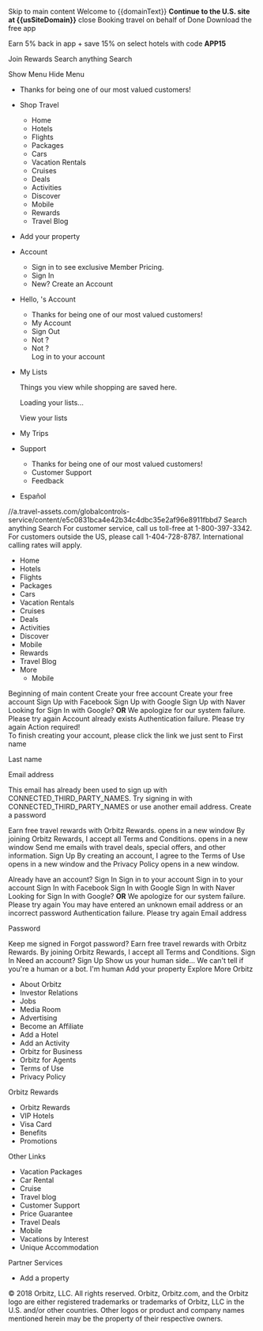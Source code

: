 Skip to main content Welcome to {{domainText}} **Continue to the U.S. site at {{usSiteDomain}}** close Booking travel on behalf of Done Download the free app

Earn 5% back in app + save 15% on select hotels with code **APP15**

Join Rewards Search anything Search

Show Menu Hide Menu

*   Thanks for being one of our most valued customers!
*   Shop Travel
    *   Home
    *   Hotels
    *   Flights
    *   Packages
    *   Cars
    *   Vacation Rentals
    *   Cruises
    *   Deals
    *   Activities
    *   Discover
    *   Mobile
    *   Rewards
    *   Travel Blog

*   Add your property

*   Account
    *   Sign in to see exclusive Member Pricing.
    *   Sign In
    *   New? Create an Account
*   Hello, 's Account
    *   Thanks for being one of our most valued customers!
    *   My Account
    *   Sign Out
    *   Not ?
    *   Not ?  
        Log in to your account
*   My Lists  
    
    Things you view while shopping are saved here.
    
    Loading your lists...
    
    View your lists
*   My Trips
*   Support
    *   Thanks for being one of our most valued customers!
    *   Customer Support
    *   Feedback
*   Español

//a.travel-assets.com/globalcontrols-service/content/e5c0831bca4e42b34c4dbc35e2af96e8911fbbd7 Search anything Search For customer service, call us toll-free at 1-800-397-3342. For customers outside the US, please call 1-404-728-8787. International calling rates will apply.

*   Home
*   Hotels
*   Flights
*   Packages
*   Cars
*   Vacation Rentals
*   Cruises
*   Deals
*   Activities
*   Discover
*   Mobile
*   Rewards
*   Travel Blog
*   More
    *   Mobile

Beginning of main content Create your free account Create your free account Sign Up with Facebook Sign Up with Google Sign Up with Naver Looking for Sign In with Google? **OR** We apologize for our system failure. Please try again Account already exists Authentication failure. Please try again Action required!  
To finish creating your account, please click the link we just sent to First name

Last name

Email address

This email has already been used to sign up with CONNECTED\_THIRD\_PARTY\_NAMES. Try signing in with CONNECTED\_THIRD\_PARTY\_NAMES or use another email address. Create a password

Earn free travel rewards with Orbitz Rewards. opens in a new window By joining Orbitz Rewards, I accept all Terms and Conditions. opens in a new window Send me emails with travel deals, special offers, and other information. Sign Up By creating an account, I agree to the Terms of Use opens in a new window and the Privacy Policy opens in a new window.

Already have an account? Sign In Sign in to your account Sign in to your account Sign In with Facebook Sign In with Google Sign In with Naver Looking for Sign In with Google? **OR** We apologize for our system failure. Please try again You may have entered an unknown email address or an incorrect password Authentication failure. Please try again Email address

Password

Keep me signed in Forgot password? Earn free travel rewards with Orbitz Rewards. By joining Orbitz Rewards, I accept all Terms and Conditions. Sign In Need an account? Sign Up Show us your human side... We can't tell if you're a human or a bot. I'm human Add your property Explore More Orbitz

*   About Orbitz
*   Investor Relations
*   Jobs
*   Media Room
*   Advertising
*   Become an Affiliate
*   Add a Hotel
*   Add an Activity
*   Orbitz for Business
*   Orbitz for Agents
*   Terms of Use
*   Privacy Policy

Orbitz Rewards

*   Orbitz Rewards
*   VIP Hotels
*   Visa Card
*   Benefits
*   Promotions

Other Links

*   Vacation Packages
*   Car Rental
*   Cruise
*   Travel blog
*   Customer Support
*   Price Guarantee
*   Travel Deals
*   Mobile
*   Vacations by Interest
*   Unique Accommodation

Partner Services

*   Add a property

© 2018 Orbitz, LLC. All rights reserved. Orbitz, Orbitz.com, and the Orbitz logo are either registered trademarks or trademarks of Orbitz, LLC in the U.S. and/or other countries. Other logos or product and company names mentioned herein may be the property of their respective owners.